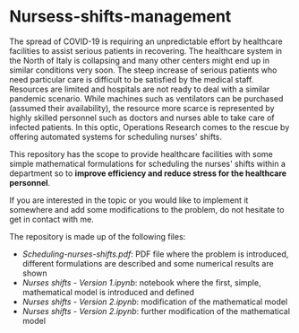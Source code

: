 # Nursess-shifts-management

The spread of COVID-19 is requiring an unpredictable effort by healthcare facilities to assist serious patients in recovering. The healthcare system in the North of Italy is collapsing and many other centers might end up in similar conditions very soon. The steep increase of serious patients who need particular care is difficult to be satisfied by the medical staff. Resources are limited and hospitals are not ready to deal with a similar pandemic scenario. While machines such as ventilators can be purchased (assumed their availability), the resource more scarce is represented by highly skilled personnel such as doctors and nurses able to take care of infected patients. In this optic, Operations Research comes to the rescue by offering automated systems for scheduling nurses' shifts. 

This repository has the scope to provide healthcare facilities with some simple mathematical formulations for scheduling the nurses' shifts within a department so to __improve efficiency and reduce stress for the healthcare personnel__.


If you are interested in the topic or you would like to implement it somewhere and add some modifications to the problem, do not hesitate to get in contact with me.


The repository is made up of the following files:
- _Scheduling-nurses-shifts.pdf_: PDF file where the problem is introduced, different formulations are described and some numerical results are shown
- _Nurses shifts - Version 1.ipynb_: notebook where the first, simple, mathematical model is introduced and defined
- _Nurses shifts - Version 2.ipynb_: modification of the mathematical model
- _Nurses shifts - Version 2.ipynb_: further modification of the mathematical model
